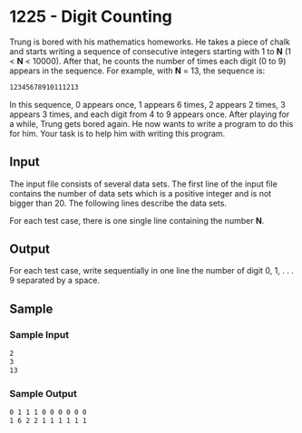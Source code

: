 # 1225 - Digit Counting

Trung is bored with his mathematics homeworks. He takes a piece of chalk and starts writing a sequence of consecutive integers starting with 1 to **N** (1 < **N** < 10000). After that, he counts the number of times each digit (0 to 9) appears in the sequence. For example, with **N** = 13, the sequence is:

```txt
12345678910111213
```

In this sequence, 0 appears once, 1 appears 6 times, 2 appears 2 times, 3 appears 3 times, and each digit from 4 to 9 appears once. After playing for a while, Trung gets bored again. He now wants to write a program to do this for him. Your task is to help him with writing this program.

## Input

The input file consists of several data sets. The first line of the input file contains the number of data sets which is a positive integer and is not bigger than 20. The following lines describe the data sets.

For each test case, there is one single line containing the number **N**.

## Output

For each test case, write sequentially in one line the number of digit 0, 1, . . . 9 separated by a space.

## Sample

### Sample Input

```txt
2
3
13
```

### Sample Output

```txt
0 1 1 1 0 0 0 0 0 0
1 6 2 2 1 1 1 1 1 1
```

